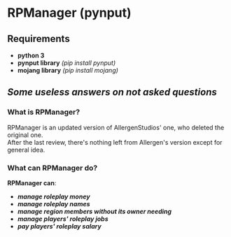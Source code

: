 # RPManager (pynput)

## Requirements

- **python 3**
- **pynput library** _(pip install pynput)_
- **mojang library** _(pip install mojang)_

## _Some useless answers on not asked questions_
### What is RPManager?

RPManager is an updated version of AllergenStudios' one, who deleted the original one.  
After the last review, there's nothing left from Allergen's version except for general idea.

### What can RPManager do?
 
**RPManager can**:

- **_manage roleplay money_**
- **_manage roleplay names_**
- **_manage region members without its owner needing_**
- **_manage players' roleplay jobs_**
- **_pay players' roleplay salary_**
